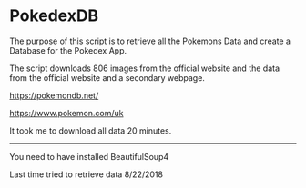 # PokedexDB

The purpose of this script is to retrieve all the Pokemons Data and create a Database for the Pokedex App.

The script downloads 806 images from the official website and the data from the official website and a secondary webpage.

https://pokemondb.net/

https://www.pokemon.com/uk

It took me to download all data 20 minutes.

-----------------------------

You need to have installed BeautifulSoup4

Last time tried to retrieve data 8/22/2018
                                                                                   

